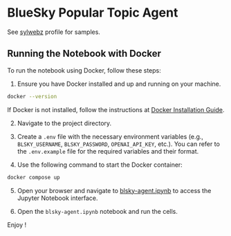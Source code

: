 # BlueSky Popular Topic Agent

See [sylwebz](https://bsky.app/profile/sylwebz.bsky.social) profile for samples.

## Running the Notebook with Docker

To run the notebook using Docker, follow these steps:

1. Ensure you have Docker installed and up and running on your machine.
```sh
docker --version
```

If Docker is not installed, follow the instructions at [Docker Installation Guide](https://docs.docker.com/engine/install/).

2. Navigate to the project directory.

3. Create a `.env` file with the necessary environment variables (e.g., `BLSKY_USERNAME`, `BLSKY_PASSWORD`, `OPENAI_API_KEY`, etc.). You can refer to the `.env.example` file for the required variables and their format.

4. Use the following command to start the Docker container:
```sh
docker compose up
```

5. Open your browser and navigate to [blsky-agent.ipynb](http://127.0.0.1:8888/lab/tree/work/blsky-agent.ipynb) to access the Jupyter Notebook interface.

6. Open the `blsky-agent.ipynb` notebook and run the cells.

Enjoy !
